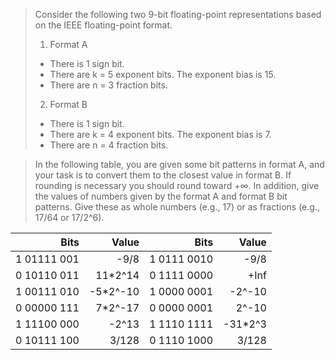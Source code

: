 > Consider the following two 9-bit floating-point representations based on the
IEEE floating-point format.
> 1. Format A
>   - There is 1 sign bit.
>   - There are k = 5 exponent bits. The exponent bias is 15.
>   - There are n = 3 fraction bits.
> 2. Format B
>   - There is 1 sign bit.
>   - There are k = 4 exponent bits. The exponent bias is 7.
>   - There are n = 4 fraction bits.

> In the following table, you are given some bit patterns in format A, and your
task is to convert them to the closest value in format B. If rounding is
necessary you should round toward +∞. In addition, give the values of numbers
given by the format A and format B bit patterns. Give these as whole numbers
(e.g., 17) or as fractions (e.g., 17/64 or 17/2^6).

|        Bits |    Value |        Bits |   Value |
|------------:|---------:|------------:|--------:|
| 1 01111 001 |     -9/8 | 1 0111 0010 |    -9/8 |
| 0 10110 011 |  11*2^14 | 0 1111 0000 |    +Inf |
| 1 00111 010 | -5*2^-10 | 1 0000 0001 |  -2^-10 |
| 0 00000 111 |  7*2^-17 | 0 0000 0001 |   2^-10 |
| 1 11100 000 |    -2^13 | 1 1110 1111 | -31*2^3 |
| 0 10111 100 |    3/128 | 0 1110 1000 |   3/128 |
